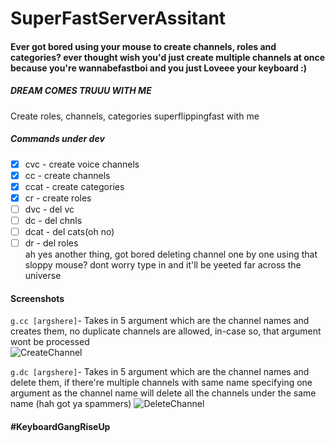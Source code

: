 # SuperFastServerAssitant 
#### Ever got bored using your mouse to create channels, roles and categories? ever thought wish you'd just create multiple channels at once because you're wannabefastboi and you just Loveee your keyboard :)<br>
##### DREAM COMES TRUUU WITH ME
Create roles, channels, categories superflippingfast with me
##### Commands under dev

- [x] cvc - create voice channels
- [x] cc - create channels
- [x] ccat - create categories
- [x] cr - create roles
- [ ] dvc - del vc
- [ ] dc -  del chnls
- [ ] dcat - del cats(oh no)
- [ ] dr -   del roles
<br>ah yes another thing, got bored deleting channel one by one using that sloppy mouse? dont worry type in and it'll be yeeted far across the universe

#### Screenshots
``g.cc [argshere]``- Takes in 5 argument which are the channel names and creates them, no duplicate channels are allowed, in-case so, that argument wont be processed<br> 
![CreateChannel](ss/channels.png)

``g.dc [argshere]``- Takes in 5 argument which are the channel names and delete them, if there're multiple channels with same name specifying one argument as the channel name will delete all the channels under the same name (hah got ya spammers)
![DeleteChannel](ss/ccmain.png)
#### #KeyboardGangRiseUp